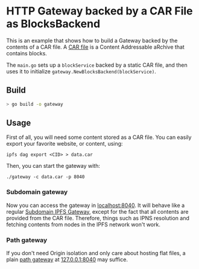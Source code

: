 # HTTP Gateway backed by a CAR File as BlocksBackend

This is an example that shows how to build a Gateway backed by the contents of
a CAR file. A [CAR file](https://ipld.io/specs/transport/car/) is a Content
Addressable aRchive that contains blocks.

The `main.go` sets up a `blockService` backed by a static CAR file,
and then uses it to initialize `gateway.NewBlocksBackend(blockService)`.

## Build

```bash
> go build -o gateway
```

## Usage

First of all, you will need some content stored as a CAR file. You can easily
export your favorite website, or content, using:

```
ipfs dag export <CID> > data.car
```

Then, you can start the gateway with:


```
./gateway -c data.car -p 8040
```

### Subdomain gateway

Now you can access the gateway in [localhost:8040](http://localhost:8040). It will
behave like a regular [Subdomain IPFS Gateway](https://docs.ipfs.tech/how-to/address-ipfs-on-web/#subdomain-gateway),
except for the fact that all contents are provided
from the CAR file. Therefore, things such as IPNS resolution and fetching contents
from nodes in the IPFS network won't work.

### Path gateway

If you don't need Origin isolation and only care about hosting flat files,
a plain [path gateway](https://docs.ipfs.tech/how-to/address-ipfs-on-web/#path-gateway) at [127.0.0.1:8040](http://127.0.0.1:8040)
may suffice.
